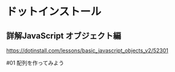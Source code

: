 # ドットインストール<br>
## 詳解JavaScript オブジェクト編<br>

https://dotinstall.com/lessons/basic_javascript_objects_v2/52301

#01 配列を作ってみよう
